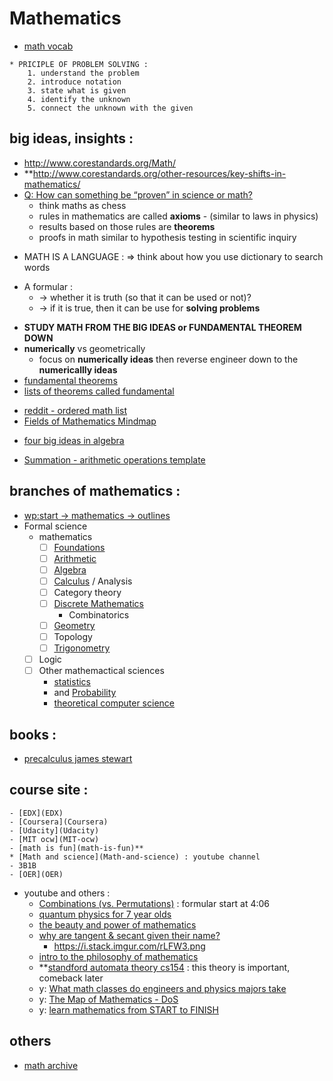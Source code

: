 # Mathematics
- [math vocab](math-vocab)
```from precalculus - james stewart - prologue P3
* PRICIPLE OF PROBLEM SOLVING :
    1. understand the problem
    2. introduce notation
    3. state what is given
    4. identify the unknown
    5. connect the unknown with the given
```
## big ideas, insights :
- http://www.corestandards.org/Math/
- **http://www.corestandards.org/other-resources/key-shifts-in-mathematics/
- [Q: How can something be “proven” in science or math?](https://www.askamathematician.com/2017/08/q-how-can-something-be-proven-in-science-or-math/)
    - think maths as chess
    - rules in mathematics are called **axioms** - (similar to laws in physics)
    - results based on those rules are **theorems**
    - proofs in math similar to hypothesis testing in scientific inquiry
* MATH IS A LANGUAGE : => think about how you use dictionary to search words
- A formular :
    - -> whether it is truth (so that it can be used or not)?
    - -> if it is true, then it can be use for **solving problems**
* **STUDY MATH FROM THE BIG IDEAS or FUNDAMENTAL THEOREM DOWN**
* **numerically** vs geometrically
    * focus on **numerically ideas** then reverse engineer down to the **numericallly ideas**
* [fundamental theorems](https://blogs.sas.com/content/iml/2014/02/12/fundamental-theorems-of-mathematics-and-statistics.html)
* [lists of theorems called fundamental](https://en.wikipedia.org/wiki/List_of_theorems_called_fundamental)
- [reddit - ordered math list](https://www.reddit.com/r/learnmath/comments/5nk3ze/could_somebody_please_give_me_an_ordered_list_of/dcc8d1m/)
- [Fields of Mathematics Mindmap](http://www.gogeometry.com/education/mathematics_fields_mind_map.html)
* [four big ideas in algebra](four-big-ideas-in-algebra)
- [Summation - arithmetic operations template](https://en.wikipedia.org/wiki/Summation)

## branches of mathematics :
* [wp:start -> mathematics -> outlines](https://en.wikipedia.org/wiki/Wikipedia:Contents/Mathematics_and_logic)
* Formal science
    * mathematics
        * [ ] [Foundations](Foundations)
        * [ ] [Arithmetic](Arithmetic)
        * [ ] [Algebra](Algebra)
        * [ ] [Calculus](Calculus) / Analysis 
        * [ ] Category theory
        * [ ] [Discrete Mathematics](Discrete-Mathematics)
            * Combinatorics
        * [ ] [Geometry](Geometry)
        * [ ] Topology
        * [ ] [Trigonometry](Trigonometry)
    * [ ] Logic
    * [ ] Other mathemactical sciences
        * [statistics](statistics)
        * and [Probability](Probability)
        * [theoretical computer science](theoretical-computer-science)

## books :
* [precalculus james stewart](precalculus-james-stewart)

## course site :
    - [EDX](EDX)
    - [Coursera](Coursera)
    - [Udacity](Udacity)
    - [MIT ocw](MIT-ocw)
    - [math is fun](math-is-fun)**
    * [Math and science](Math-and-science) : youtube channel
    - 3B1B
    - [OER](OER)

- youtube and others : 
    * [Combinations (vs. Permutations)](https://youtu.be/s2W6Bce_T30?t=246) : formular start at 4:06
    * [quantum physics for 7 year olds](https://www.youtube.com/watch?v=ARWBdfWpDyc)
    * [the beauty and power of mathematics](https://www.youtube.com/watch?v=VIbjHIGMjQM)
    * [why are tangent & secant given their name?](https://www.youtube.com/watch?v=bXwvt1eKyAM)
        * https://i.stack.imgur.com/rLFW3.png
    * [intro to the philosophy of mathematics](intro-to-the-philosophy-of-mathematics)
    * **[standford automata theory cs154](standford-automata-theory-cs154) : this theory is important, comeback later
    * y: [What math classes do engineers and physics majors take](What-math-classes-do-engineers-and-physics-majors-take)
    * y: [The Map of Mathematics - DoS](https://www.youtube.com/watch?v=OmJ-4B-mS-Y)
    * y: [learn mathematics from START to FINISH](learn-mathematics-from-START-to-FINISH)

## others
- [math archive](math-archive)

